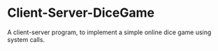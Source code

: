 # Client-Server-DiceGame
A client-server program, to implement a simple online dice game using system calls. 
